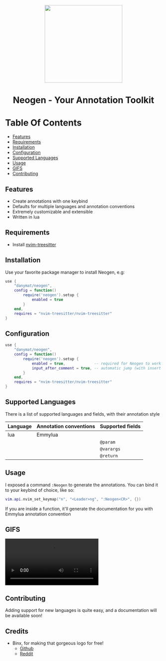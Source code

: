 <div align="center">
<img src="https://user-images.githubusercontent.com/5306901/130352268-226f51a7-b203-4e74-aa71-2e53cb276ac0.png" width=250><br>
	
# Neogen - Your Annotation Toolkit

</div>

# Table Of Contents

* [Features](#features)
* [Requirements](#requirements)
* [Installation](#installation)
* [Configuration](#configuration)
* [Supported Languages](#supported-languages)
* [Usage](#usage)
* [GIFS](#gifs)
* [Contributing](#contributing)

## Features

- Create annotations with one keybind
- Defaults for multiple languages and annotation conventions
- Extremely customizable and extensible
- Written in lua

## Requirements

- Install [nvim-treesitter](https://github.com/nvim-treesitter/nvim-treesitter)

## Installation

Use your favorite package manager to install Neogen, e.g:

```lua
use { 
    "danymat/neogen", 
    config = function()
        require('neogen').setup {
            enabled = true
        }
    end,
    requires = "nvim-treesitter/nvim-treesitter"
}
```

## Configuration

```lua
use { 
    "danymat/neogen", 
    config = function()
        require('neogen').setup {
            enabled = true,             -- required for Neogen to work
            input_after_comment = true, -- automatic jump (with insert mode) on inserted annotation
        }
    end,
    requires = "nvim-treesitter/nvim-treesitter"
}
```

## Supported Languages

There is a list of supported languages and fields, with their annotation style

| Language | Annotation conventions | Supported fields |
|---|---|---|
| lua | Emmylua | |
| | | `@param` |
| | | `@varargs` |
| | | `@return` |

## Usage

I exposed a command `:Neogen` to generate the annotations.
You can bind it to your keybind of choice, like so:

```lua
vim.api.nvim_set_keymap("n", "<Leader>ng", ":Neogen<CR>", {})
```

If you are inside a function, it'll generate the documentation for you with Emmylua annotation convention

## GIFS

![](./.images/recording_1.mov)

## Contributing

Adding support for new languages is quite easy, and a documentation will be available soon!

## Credits

- Binx, for making that gorgeous logo for free!
	- [Github](https://github.com/Binx-Codes/)
	- [Reddit](https://www.reddit.com/u/binxatmachine)
